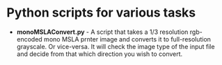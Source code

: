 # Python scripts for various tasks
- **monoMSLAConvert.py** - A script that takes a 1/3 resolution rgb-encoded mono MSLA prnter image and converts it to full-resolution grayscale.  Or vice-versa.  It will check the image type of the input file and decide from that which direction you wish to convert.
